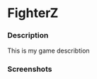 <h1>FighterZ</h1>

<h3>Description</h3>

<p>
   This is my game describtion
</p>
<h3>Screenshots</h3>

